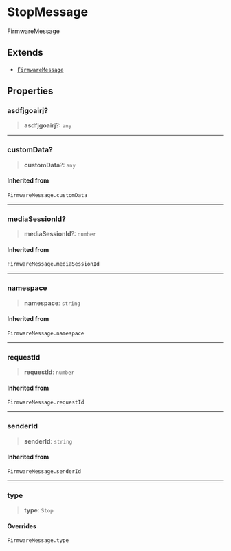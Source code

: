# StopMessage

FirmwareMessage

## Extends

- [`FirmwareMessage`](reference/type-aliases/FirmwareMessage.md)

## Properties

### __asdfjgoairj__?

> **__asdfjgoairj__**?: `any`

***

### customData?

> **customData**?: `any`

#### Inherited from

`FirmwareMessage.customData`

***

### mediaSessionId?

> **mediaSessionId**?: `number`

#### Inherited from

`FirmwareMessage.mediaSessionId`

***

### namespace

> **namespace**: `string`

#### Inherited from

`FirmwareMessage.namespace`

***

### requestId

> **requestId**: `number`

#### Inherited from

`FirmwareMessage.requestId`

***

### senderId

> **senderId**: `string`

#### Inherited from

`FirmwareMessage.senderId`

***

### type

> **type**: `Stop`

#### Overrides

`FirmwareMessage.type`
